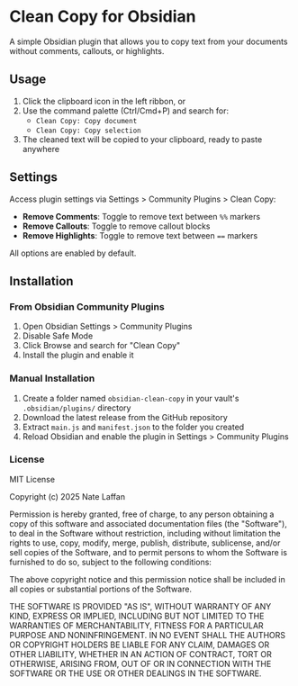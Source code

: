 # Clean Copy for Obsidian

A simple Obsidian plugin that allows you to copy text from your documents without comments, callouts, or highlights.

## Usage

1. Click the clipboard icon in the left ribbon, or
2. Use the command palette (Ctrl/Cmd+P) and search for:
   - `Clean Copy: Copy document`
   - `Clean Copy: Copy selection`
3. The cleaned text will be copied to your clipboard, ready to paste anywhere

## Settings

Access plugin settings via Settings > Community Plugins > Clean Copy:

- **Remove Comments**: Toggle to remove text between `%%` markers
- **Remove Callouts**: Toggle to remove callout blocks
- **Remove Highlights**: Toggle to remove text between `==` markers

All options are enabled by default.

## Installation

### From Obsidian Community Plugins

1. Open Obsidian Settings > Community Plugins
2. Disable Safe Mode
3. Click Browse and search for "Clean Copy"
4. Install the plugin and enable it

### Manual Installation

1. Create a folder named `obsidian-clean-copy` in your vault's `.obsidian/plugins/` directory
2. Download the latest release from the GitHub repository
3. Extract `main.js` and `manifest.json` to the folder you created
4. Reload Obsidian and enable the plugin in Settings > Community Plugins

### License

MIT License

Copyright (c) 2025 Nate Laffan

Permission is hereby granted, free of charge, to any person obtaining a copy
of this software and associated documentation files (the "Software"), to deal
in the Software without restriction, including without limitation the rights
to use, copy, modify, merge, publish, distribute, sublicense, and/or sell
copies of the Software, and to permit persons to whom the Software is
furnished to do so, subject to the following conditions:

The above copyright notice and this permission notice shall be included in all
copies or substantial portions of the Software.

THE SOFTWARE IS PROVIDED "AS IS", WITHOUT WARRANTY OF ANY KIND, EXPRESS OR
IMPLIED, INCLUDING BUT NOT LIMITED TO THE WARRANTIES OF MERCHANTABILITY,
FITNESS FOR A PARTICULAR PURPOSE AND NONINFRINGEMENT. IN NO EVENT SHALL THE
AUTHORS OR COPYRIGHT HOLDERS BE LIABLE FOR ANY CLAIM, DAMAGES OR OTHER
LIABILITY, WHETHER IN AN ACTION OF CONTRACT, TORT OR OTHERWISE, ARISING FROM,
OUT OF OR IN CONNECTION WITH THE SOFTWARE OR THE USE OR OTHER DEALINGS IN THE
SOFTWARE.